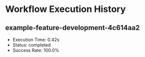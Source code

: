 # Workflow Execution History

## example-feature-development-4c614aa2
- Execution Time: 0.42s
- Status: completed
- Success Rate: 100.0%

